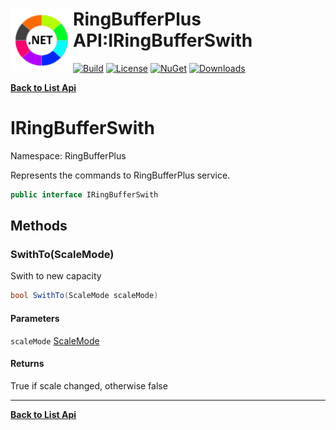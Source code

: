 # <img align="left" width="100" height="100" src="../images/icon.png">RingBufferPlus API:IRingBufferSwith 

[![Build](https://github.com/FRACerqueira/RingBufferPlus/workflows/Build/badge.svg)](https://github.com/FRACerqueira/RingBufferPlus/actions/workflows/build.yml)
[![License](https://img.shields.io/badge/License-MIT-brightgreen.svg)](https://github.com/FRACerqueira/RingBufferPlus/blob/master/LICENSE)
[![NuGet](https://img.shields.io/nuget/v/RingBufferPlus)](https://www.nuget.org/packages/RingBufferPlus/)
[![Downloads](https://img.shields.io/nuget/dt/RingBufferPlus)](https://www.nuget.org/packages/RingBufferPlus/)

[**Back to List Api**](./apis.md)

# IRingBufferSwith

Namespace: RingBufferPlus

Represents the commands to RingBufferPlus service.

```csharp
public interface IRingBufferSwith
```

## Methods

### <a id="methods-swithto"/>**SwithTo(ScaleMode)**

Swith to new capacity

```csharp
bool SwithTo(ScaleMode scaleMode)
```

#### Parameters

`scaleMode` [ScaleMode](./ringbufferplus.scalemode.md)<br>

#### Returns

True if scale changed, otherwise false


- - -
[**Back to List Api**](./apis.md)